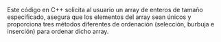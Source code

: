 Este código en C++ solicita al usuario un array de enteros de tamaño especificado, asegura que los elementos del array sean únicos y proporciona tres métodos diferentes de ordenación (selección, burbuja e inserción) para ordenar dicho array.
